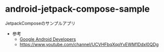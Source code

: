 # android-jetpack-compose-sample
JetpackComposeのサンプルアプリ

- 参考
  - [Google Android Developers](https://developer.android.com/develop/ui/compose/layouts?hl=ja)
  - https://www.youtube.com/channel/UCVHFbqXqoYvEWM1Ddxl0QDg
